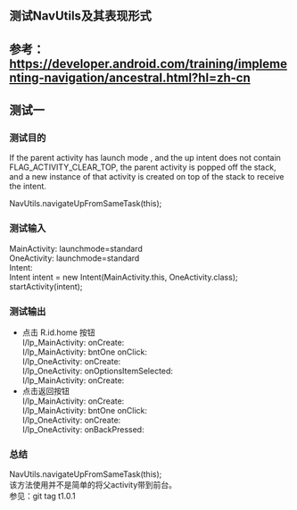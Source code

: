 ## 测试NavUtils及其表现形式
## 参考：https://developer.android.com/training/implementing-navigation/ancestral.html?hl=zh-cn
## 测试一  
### 测试目的
If the parent activity has launch mode <standard>, and the up intent does not contain FLAG_ACTIVITY_CLEAR_TOP, 
the parent activity is popped off the stack, and a new instance of that activity is created on top of the stack to receive the intent.

NavUtils.navigateUpFromSameTask(this);  

### 测试输入 
MainActivity: launchmode=standard   
OneActivity: launchmode=standard  
Intent:  
  Intent intent = new Intent(MainActivity.this, OneActivity.class);
  startActivity(intent);  

### 测试输出     
* 点击 R.id.home 按钮  
I/lp_MainActivity: onCreate:   
I/lp_MainActivity: bntOne onClick:   
I/lp_OneActivity: onCreate:   
I/lp_OneActivity: onOptionsItemSelected:   
I/lp_MainActivity: onCreate:      
* 点击返回按钮    
I/lp_MainActivity: onCreate:       
I/lp_MainActivity: bntOne onClick:   
I/lp_OneActivity: onCreate:   
I/lp_OneActivity: onBackPressed:   

### 总结  
NavUtils.navigateUpFromSameTask(this);  
该方法使用并不是简单的将父activity带到前台。   
参见：git tag t1.0.1  


